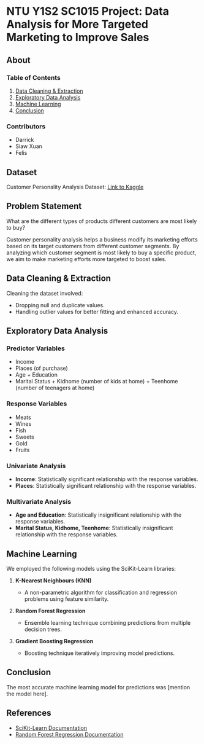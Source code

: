 # NTU Y1S2 SC1015 Project: Data Analysis for More Targeted Marketing to Improve Sales

## About

### Table of Contents

1. [Data Cleaning & Extraction](#data-cleaning--extraction)
2. [Exploratory Data Analysis](#exploratory-data-analysis)
3. [Machine Learning](#machine-learning)
4. [Conclusion](#conclusion)

### Contributors

- Darrick
- Siaw Xuan
- Felis

## Dataset

Customer Personality Analysis Dataset: [Link to Kaggle](https://www.kaggle.com/datasets/imakash3011/customer-personality-analysis)

## Problem Statement

What are the different types of products different customers are most likely to buy?

Customer personality analysis helps a business modify its marketing efforts based on its target customers from different customer segments. By analyzing which customer segment is most likely to buy a specific product, we aim to make marketing efforts more targeted to boost sales.

## Data Cleaning & Extraction

Cleaning the dataset involved:
- Dropping null and duplicate values.
- Handling outlier values for better fitting and enhanced accuracy.

## Exploratory Data Analysis

### Predictor Variables

- Income
- Places (of purchase)
- Age + Education
- Marital Status + Kidhome (number of kids at home) + Teenhome (number of teenagers at home)

### Response Variables

- Meats
- Wines
- Fish
- Sweets
- Gold
- Fruits

### Univariate Analysis

- **Income**: Statistically significant relationship with the response variables.
- **Places**: Statistically significant relationship with the response variables.

### Multivariate Analysis

- **Age and Education**: Statistically insignificant relationship with the response variables.
- **Marital Status, Kidhome, Teenhome**: Statistically insignificant relationship with the response variables.

## Machine Learning

We employed the following models using the SciKit-Learn libraries:

1. **K-Nearest Neighbours (KNN)**
   - A non-parametric algorithm for classification and regression problems using feature similarity.

2. **Random Forest Regression**
   - Ensemble learning technique combining predictions from multiple decision trees.

3. **Gradient Boosting Regression**
   - Boosting technique iteratively improving model predictions.

## Conclusion

The most accurate machine learning model for predictions was [mention the model here].

## References

- [SciKit-Learn Documentation](https://scikit-learn.org/stable/)
- [Random Forest Regression Documentation](https://scikit-learn.org/stable/modules/generated/sklearn.ensemble.RandomForestRegressor.html)
